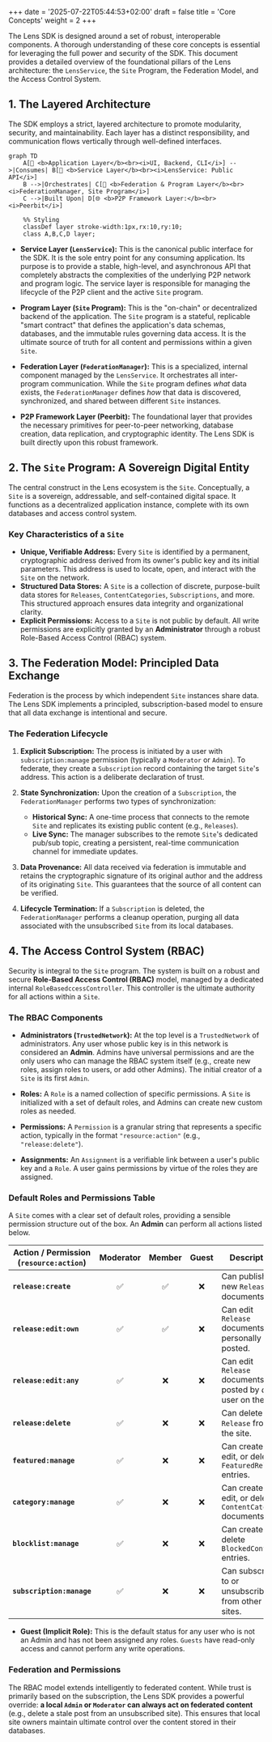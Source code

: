 +++
date = '2025-07-22T05:44:53+02:00'
draft = false
title = 'Core Concepts'
weight = 2
+++

The Lens SDK is designed around a set of robust, interoperable components. A thorough understanding of these core concepts is essential for leveraging the full power and security of the SDK. This document provides a detailed overview of the foundational pillars of the Lens architecture: the `LensService`, the `Site` Program, the Federation Model, and the Access Control System.

## 1. The Layered Architecture

The SDK employs a strict, layered architecture to promote modularity, security, and maintainability. Each layer has a distinct responsibility, and communication flows vertically through well-defined interfaces.

```mermaid
graph TD
    A[📱 <b>Application Layer</b><br><i>UI, Backend, CLI</i>] -->|Consumes| B[🧩 <b>Service Layer</b><br><i>LensService: Public API</i>]
    B -->|Orchestrates| C[🔗 <b>Federation & Program Layer</b><br><i>FederationManager, Site Program</i>]
    C -->|Built Upon| D[🌐 <b>P2P Framework Layer:</b><br><i>Peerbit</i>]

    %% Styling
    classDef layer stroke-width:1px,rx:10,ry:10;
    class A,B,C,D layer;

```

* **Service Layer (`LensService`):** This is the canonical public interface for the SDK. It is the sole entry point for any consuming application. Its purpose is to provide a stable, high-level, and asynchronous API that completely abstracts the complexities of the underlying P2P network and program logic. The service layer is responsible for managing the lifecycle of the P2P client and the active `Site` program.

* **Program Layer (`Site` Program):** This is the "on-chain" or decentralized backend of the application. The `Site` program is a stateful, replicable "smart contract" that defines the application's data schemas, databases, and the immutable rules governing data access. It is the ultimate source of truth for all content and permissions within a given `Site`.

* **Federation Layer (`FederationManager`):** This is a specialized, internal component managed by the `LensService`. It orchestrates all inter-program communication. While the `Site` program defines *what* data exists, the `FederationManager` defines *how* that data is discovered, synchronized, and shared between different `Site` instances.

* **P2P Framework Layer (Peerbit):** The foundational layer that provides the necessary primitives for peer-to-peer networking, database creation, data replication, and cryptographic identity. The Lens SDK is built directly upon this robust framework.

## 2. The `Site` Program: A Sovereign Digital Entity

The central construct in the Lens ecosystem is the `Site`. Conceptually, a `Site` is a sovereign, addressable, and self-contained digital space. It functions as a decentralized application instance, complete with its own databases and access control system.

### Key Characteristics of a `Site`

* **Unique, Verifiable Address:** Every `Site` is identified by a permanent, cryptographic address derived from its owner's public key and its initial parameters. This address is used to locate, open, and interact with the `Site` on the network.
* **Structured Data Stores:** A `Site` is a collection of discrete, purpose-built data stores for `Releases`, `ContentCategories`, `Subscriptions`, and more. This structured approach ensures data integrity and organizational clarity.
* **Explicit Permissions:** Access to a `Site` is not public by default. All write permissions are explicitly granted by an **Administrator** through a robust Role-Based Access Control (RBAC) system.

## 3. The Federation Model: Principled Data Exchange

Federation is the process by which independent `Site` instances share data. The Lens SDK implements a principled, subscription-based model to ensure that all data exchange is intentional and secure.

### The Federation Lifecycle

1. **Explicit Subscription:** The process is initiated by a user with `subscription:manage` permission (typically a `Moderator` or `Admin`). To federate, they create a `Subscription` record containing the target `Site`'s address. This action is a deliberate declaration of trust.

2. **State Synchronization:** Upon the creation of a `Subscription`, the `FederationManager` performs two types of synchronization:
    * **Historical Sync:** A one-time process that connects to the remote `Site` and replicates its existing public content (e.g., `Releases`).
    * **Live Sync:** The manager subscribes to the remote `Site`'s dedicated pub/sub topic, creating a persistent, real-time communication channel for immediate updates.

3. **Data Provenance:** All data received via federation is immutable and retains the cryptographic signature of its original author and the address of its originating `Site`. This guarantees that the source of all content can be verified.

4. **Lifecycle Termination:** If a `Subscription` is deleted, the `FederationManager` performs a cleanup operation, purging all data associated with the unsubscribed `Site` from its local databases.

## 4. The Access Control System (RBAC)

Security is integral to the `Site` program. The system is built on a robust and secure **Role-Based Access Control (RBAC)** model, managed by a dedicated internal `RoleBasedccessController`. This controller is the ultimate authority for all actions within a `Site`.

### The RBAC Components

* **Administrators (`TrustedNetwork`):** At the top level is a `TrustedNetwork` of administrators. Any user whose public key is in this network is considered an **Admin**. Admins have universal permissions and are the only users who can manage the RBAC system itself (e.g., create new roles, assign roles to users, or add other Admins). The initial creator of a `Site` is its first `Admin`.

* **Roles:** A `Role` is a named collection of specific permissions. A `Site` is initialized with a set of default roles, and Admins can create new custom roles as needed.

* **Permissions:** A `Permission` is a granular string that represents a specific action, typically in the format `"resource:action"` (e.g., `"release:delete"`).

* **Assignments:** An `Assignment` is a verifiable link between a user's public key and a `Role`. A user gains permissions by virtue of the roles they are assigned.

### Default Roles and Permissions Table

A `Site` comes with a clear set of default roles, providing a sensible permission structure out of the box. An **Admin** can perform all actions listed below.

| Action / Permission (`resource:action`) | Moderator | Member | Guest | Description                                                              |
|-----------------------------------------|:---------:|:------:|:-----:|--------------------------------------------------------------------------|
| **`release:create`**                    | ✅        | ✅     | ❌    | Can publish new `Release` documents.                                     |
| **`release:edit:own`**                  | ✅        | ✅     | ❌    | Can edit `Release` documents they personally posted.                     |
| **`release:edit:any`**                  | ✅        | ❌     | ❌    | Can edit `Release` documents posted by *any* user on the site.           |
| **`release:delete`**                    | ✅        | ❌     | ❌    | Can delete any `Release` from the site.                                  |
| **`featured:manage`**                   | ✅        | ❌     | ❌    | Can create, edit, or delete `FeaturedRelease` entries.                   |
| **`category:manage`**                   | ✅        | ❌     | ❌    | Can create, edit, or delete `ContentCategory` documents.                 |
| **`blocklist:manage`**                  | ✅        | ❌     | ❌    | Can create or delete `BlockedContent` entries.                           |
| **`subscription:manage`**               | ✅        | ❌     | ❌    | Can subscribe to or unsubscribe from other sites.                        |

* **Guest (Implicit Role):** This is the default status for any user who is not an Admin and has not been assigned any roles. `Guests` have read-only access and cannot perform any write operations.

### Federation and Permissions

The RBAC model extends intelligently to federated content. While trust is primarily based on the subscription, the Lens SDK provides a powerful override: **a local `Admin` or `Moderator` can always act on federated content** (e.g., delete a stale post from an unsubscribed site). This ensures that local site owners maintain ultimate control over the content stored in their databases.
